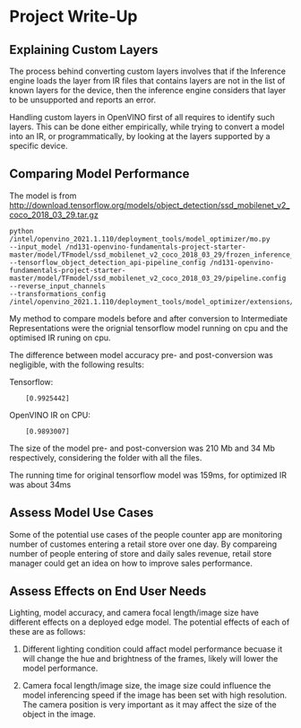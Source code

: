 # Project Write-Up
## Explaining Custom Layers

The process behind converting custom layers involves that if the Inference engine loads the layer from IR files that contains
layers are not in the list of known layers for the device, then the inference engine considers that layer to be unsupported 
and reports an error.

Handling custom layers in OpenVINO first of all requires to identify such layers. 
This can be done either empirically, while trying to convert a model into an IR, 
or programmatically, by looking at the layers supported by a specific device.

## Comparing Model Performance

The model is from http://download.tensorflow.org/models/object_detection/ssd_mobilenet_v2_coco_2018_03_29.tar.gz

    python /intel/openvino_2021.1.110/deployment_tools/model_optimizer/mo.py 
    --input_model /nd131-openvino-fundamentals-project-starter-master/model/TFmodel/ssd_mobilenet_v2_coco_2018_03_29/frozen_inference_graph.pb
    --tensorflow_object_detection_api-pipeline_config /nd131-openvino-fundamentals-project-starter-master/model/TFmodel/ssd_mobilenet_v2_coco_2018_03_29/pipeline.config 
    --reverse_input_channels 
    --transformations_config /intel/openvino_2021.1.110/deployment_tools/model_optimizer/extensions/front/tf/ssd_v2_support.json

My method to compare models before and after conversion to Intermediate Representations
were the orignial tensorflow model running on cpu and the optimised IR runing on cpu. 

The difference between model accuracy pre- and post-conversion was negligible, with the following results:

Tensorflow:


        [0.9925442]


OpenVINO IR on CPU:


        [0.9893007]

The size of the model pre- and post-conversion was 210 Mb and 34 Mb respectively, considering the folder with all the files. 

The running time for original tensorflow model was 159ms, for optimized IR was about 34ms

## Assess Model Use Cases

Some of the potential use cases of the people counter app are monitoring number of customes entering a retail store over 
one day. By compareing number of people entering of store and daily sales revenue, retail store manager could get an idea 
on how to improve sales performance.

## Assess Effects on End User Needs

Lighting, model accuracy, and camera focal length/image size have different effects on a
deployed edge model. The potential effects of each of these are as follows:
1. Different lighting condition could affact model performance becuase it will change the hue and brightness of the frames, likely will 
   lower the model performance.

2. Camera focal length/image size, the image size could influence the model inferencing speed if the image has been set with
   high resolution. The camera position is very important as it may affect the size of the object in the image.
